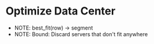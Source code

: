# Optimize Data Center
* NOTE: best_fit(row) -> segment
* NOTE: Bound: Discard servers that don't fit anywhere